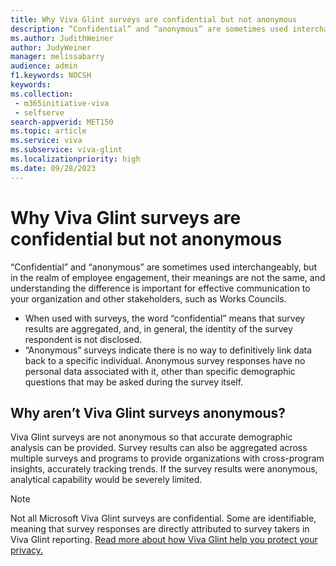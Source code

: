 ```yaml
---
title: Why Viva Glint surveys are confidential but not anonymous
description: “Confidential” and “anonymous” are sometimes used interchangeably, but in the realm of employee engagement, their meanings are not the same.
ms.author: JudithWeiner
author: JudyWeiner
manager: melissabarry
audience: admin
f1.keywords: NOCSH
keywords:  
ms.collection: 
 - m365initiative-viva
 - selfserve
search-appverid: MET150
ms.topic: article
ms.service: viva
ms.subservice: viva-glint
ms.localizationpriority: high
ms.date: 09/28/2023
---
```


# Why Viva Glint surveys are confidential but not anonymous

“Confidential” and “anonymous” are sometimes used interchangeably, but in the realm of employee engagement, their meanings are not the same, and understanding the difference is important for effective communication to your organization and other stakeholders, such as Works Councils.
-	When used with surveys, the word “confidential” means that survey results are aggregated, and, in general, the identity of the survey respondent is not disclosed.
-	“Anonymous” surveys indicate there is no way to definitively link data back to a specific individual. Anonymous survey responses have no personal data associated with it, other than specific demographic questions that may be asked during the survey itself.

## Why aren’t Viva Glint surveys anonymous? 
Viva Glint surveys are not anonymous so that accurate demographic analysis can be provided. Survey results can also be aggregated across multiple surveys and programs to provide organizations with cross-program insights, accurately tracking trends. If the survey results were anonymous, analytical capability would be severely limited.

> [!NOTE]
> Not all Microsoft Viva Glint surveys are confidential. Some are identifiable, meaning that survey responses are directly attributed to survey takers in Viva Glint reporting. [Read more about how Viva Glint help you protect your privacy.](/viva/glint/setup/viva-glint-survey-privacy)
